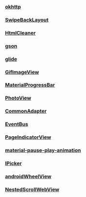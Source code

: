 ### <a href="https://github.com/square/okhttp">okhttp</a>
### <a href="https://github.com/ikew0ng/SwipeBackLayout">SwipeBackLayout</a>
### <a href="http://htmlcleaner.sourceforge.net/">HtmlCleaner</a>
### <a href="https://github.com/google/gson">gson</a>
### <a href="https://github.com/bumptech/glide">glide</a>
### <a href="https://github.com/felipecsl/GifImageView">GifImageView</a>
### <a href="https://github.com/DreaminginCodeZH/MaterialProgressBar">MaterialProgressBar</a>
### <a href="https://github.com/chrisbanes/PhotoView">PhotoView</a>
### <a href="https://github.com/tianzhijiexian/CommonAdapter">CommonAdapter</a>
### <a href="https://github.com/greenrobot/EventBus/">EventBus</a>
### <a href="https://github.com/romandanylyk/PageIndicatorView">PageIndicatorView</a>
### <a href="https://github.com/alexjlockwood/adp-path-morph-pause-to-pause">material-pause-play-animation</a>
### <a href="https://github.com/liuguangqiang/IPicker">IPicker</a>
### <a href="https://github.com/weidongjian/androidWheelView">androidWheelView</a>
### <a href="https://github.com/rhlff/NestedScrollWebView">NestedScrollWebView</a>
